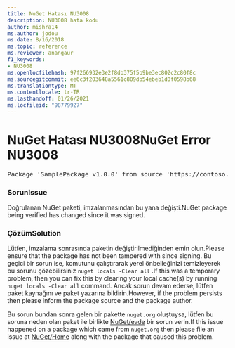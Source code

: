 ```yaml
---
title: NuGet Hatası NU3008
description: NU3008 hata kodu
author: mishra14
ms.author: jodou
ms.date: 8/16/2018
ms.topic: reference
ms.reviewer: anangaur
f1_keywords:
- NU3008
ms.openlocfilehash: 97f266932e3e2f8db375f5b9be3ec802c2c80f8c
ms.sourcegitcommit: ee6c3f203648a5561c809db54ebeb1d0f0598b68
ms.translationtype: MT
ms.contentlocale: tr-TR
ms.lasthandoff: 01/26/2021
ms.locfileid: "98779927"
---
```

# <a name="nuget-error-nu3008"></a><span data-ttu-id="26522-103">NuGet Hatası NU3008</span><span class="sxs-lookup"><span data-stu-id="26522-103">NuGet Error NU3008</span></span>

<pre>Package 'SamplePackage v1.0.0' from source 'https://contoso.com/index.json': The package integrity check failed.</pre>

### <a name="issue"></a><span data-ttu-id="26522-104">Sorun</span><span class="sxs-lookup"><span data-stu-id="26522-104">Issue</span></span>

<span data-ttu-id="26522-105">Doğrulanan NuGet paketi, imzalanmasından bu yana değişti.</span><span class="sxs-lookup"><span data-stu-id="26522-105">NuGet package being verified has changed since it was signed.</span></span>


### <a name="solution"></a><span data-ttu-id="26522-106">Çözüm</span><span class="sxs-lookup"><span data-stu-id="26522-106">Solution</span></span>

<span data-ttu-id="26522-107">Lütfen, imzalama sonrasında paketin değiştirilmediğinden emin olun.</span><span class="sxs-lookup"><span data-stu-id="26522-107">Please ensure that the package has not been tampered with since signing.</span></span> <span data-ttu-id="26522-108">Bu geçici bir sorun ise, komutunu çalıştırarak yerel önbelleğinizi temizleyerek bu sorunu çözebilirsiniz `nuget locals -Clear all` .</span><span class="sxs-lookup"><span data-stu-id="26522-108">If this was a temporary problem, then you can fix this by clearing your local cache(s) by running `nuget locals -Clear all` command.</span></span> <span data-ttu-id="26522-109">Ancak sorun devam ederse, lütfen paket kaynağını ve paket yazarına bildirin.</span><span class="sxs-lookup"><span data-stu-id="26522-109">However, if the problem persists then please inform the package source and the package author.</span></span>

<span data-ttu-id="26522-110">Bu sorun bundan sonra gelen bir pakette `nuget.org` oluştuysa, lütfen bu soruna neden olan paket ile birlikte [NuGet/evde](https://github.com/NuGet/Home/issues) bir sorun verin.</span><span class="sxs-lookup"><span data-stu-id="26522-110">If this issue happened on a package which came from `nuget.org` then please file an issue at [NuGet/Home](https://github.com/NuGet/Home/issues) along with the package that caused this problem.</span></span>


